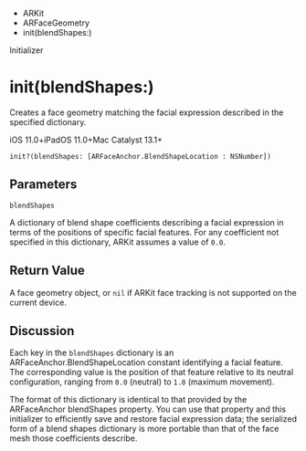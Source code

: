 

- ARKit
- ARFaceGeometry
-  init(blendShapes:) 

Initializer

# init(blendShapes:)

Creates a face geometry matching the facial expression described in the specified dictionary.

iOS 11.0+iPadOS 11.0+Mac Catalyst 13.1+

``` source
init?(blendShapes: [ARFaceAnchor.BlendShapeLocation : NSNumber])
```

## Parameters 

`blendShapes`  

A dictionary of blend shape coefficients describing a facial expression in terms of the positions of specific facial features. For any coefficient not specified in this dictionary, ARKit assumes a value of `0.0`.

## Return Value

A face geometry object, or `nil` if ARKit face tracking is not supported on the current device.

## Discussion

Each key in the `blendShapes` dictionary is an ARFaceAnchor.BlendShapeLocation constant identifying a facial feature. The corresponding value is the position of that feature relative to its neutral configuration, ranging from `0.0` (neutral) to `1.0` (maximum movement).

The format of this dictionary is identical to that provided by the ARFaceAnchor blendShapes property. You can use that property and this initializer to efficiently save and restore facial expression data; the serialized form of a blend shapes dictionary is more portable than that of the face mesh those coefficients describe.

